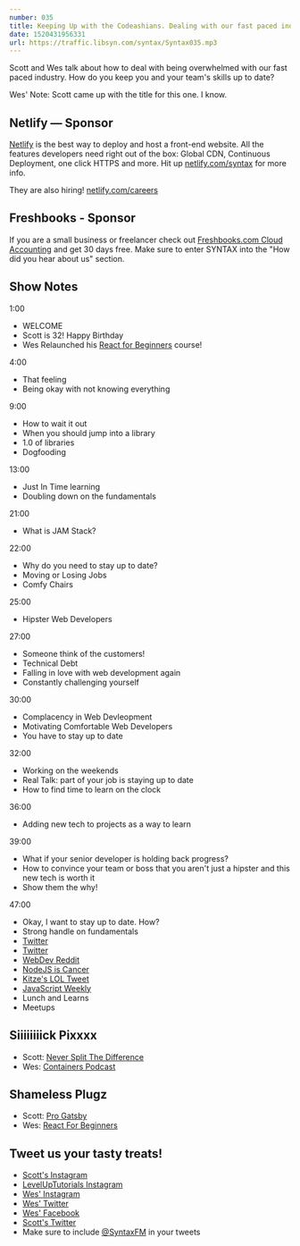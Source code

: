 ```yaml
---
number: 035
title: Keeping Up with the Codeashians. Dealing with our fast paced industry.
date: 1520431956331
url: https://traffic.libsyn.com/syntax/Syntax035.mp3
---
```


Scott and Wes talk about how to deal with being overwhelmed with our fast paced industry. How do you keep you and your team's skills up to date?

Wes' Note: Scott came up with the title for this one. I know.

## Netlify — Sponsor

[Netlify](https://netlify.com/syntax) is the best way to deploy and host a front-end website. All the features developers need right out of the box: Global CDN, Continuous Deployment, one click HTTPS and more. Hit up [netlify.com/syntax](https://netlify.com/syntax) for more info.

They are also hiring! [netlify.com/careers](https://netlify.com/careers)


## Freshbooks - Sponsor

If you are a small business or freelancer check out [Freshbooks.com Cloud Accounting](https://freshbooks.com/syntax) and get 30 days free. Make sure to enter SYNTAX into the "How did you hear about us" section.


## Show Notes

1:00

* WELCOME
* Scott is 32! Happy Birthday
* Wes Relaunched his [React for Beginners](https://reactforbeginners.com/) course!


4:00

* That feeling
* Being okay with not knowing everything


9:00

* How to wait it out
* When you should jump into a library
* 1.0 of libraries
* Dogfooding

13:00

* Just In Time learning
* Doubling down on the fundamentals

21:00

* What is JAM Stack?

22:00

* Why do you need to stay up to date?
* Moving or Losing Jobs
* Comfy Chairs

25:00

* Hipster Web Developers

27:00

* Someone think of the customers!
* Technical Debt
* Falling in love with web development again
* Constantly challenging yourself


30:00

* Complacency in Web Devleopment
* Motivating Comfortable Web Developers
* You have to stay up to date

32:00

* Working on the weekends
* Real Talk: part of your job is staying up to date
* How to find time to learn on the clock

36:00

* Adding new tech to projects as a way to learn

39:00

* What if your senior developer is holding back progress?
* How to convince your team or boss that you aren't just a hipster and this new tech is worth it
* Show them the why!

47:00

* Okay, I want to stay up to date. How?
* Strong handle on fundamentals
* [Twitter](https://twitter.com/wesbos)
* [Twitter](https://twitter.com/wesbos)
* [WebDev Reddit](https://www.reddit.com/r/webdev/)
* [NodeJS is Cancer](https://www.semitwist.com/mirror/node-js-is-cancer.html)
* [Kitze's LOL Tweet](https://twitter.com/thekitze/status/966347713934774272)
* [JavaScript Weekly](http://javascriptweekly.com/)
* Lunch and Learns
* Meetups


## Siiiiiiiick Pixxxx
* Scott: [Never Split The Difference](http://amzn.to/2tku2GC)
* Wes: [Containers Podcast](https://medium.com/containers)


## Shameless Plugz
* Scott: [Pro Gatsby](https://LevelUpTutorials.com/store)
* Wes: [React For Beginners](https://reactforbeginners.com/)

## Tweet us your tasty treats!

* [Scott's Instagram](https://www.instagram.com/stolinski/)
* [LevelUpTutorials Instagram](https://www.instagram.com/LevelUpTutorials/)
* [Wes' Instagram](https://www.instagram.com/wesbos/)
* [Wes' Twitter](https://twitter.com/wesbos)
* [Wes' Facebook](https://www.facebook.com/wesbos.developer)
* [Scott's Twitter](https://twitter.com/stolinski)
* Make sure to include [@SyntaxFM](https://twitter.com/SyntaxFM) in your tweets
